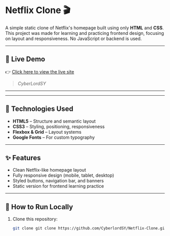 # Netflix Clone 🎬

A simple static clone of Netflix's homepage built using only **HTML** and **CSS**. This project was made for learning and practicing frontend design, focusing on layout and responsiveness. No JavaScript or backend is used.

---

## 🔗 Live Demo

👉 [Click here to view the live site](https://cyberlordsy.github.io/Netflix-Clone/)

> *CyberLordSY*

---

---

## 🧰 Technologies Used

- **HTML5** – Structure and semantic layout
- **CSS3** – Styling, positioning, responsiveness
- **Flexbox & Grid** – Layout systems
- **Google Fonts** – For custom typography

---

## ✨ Features

- Clean Netflix-like homepage layout
- Fully responsive design (mobile, tablet, desktop)
- Styled buttons, navigation bar, and banners
- Static version for frontend learning practice

---


## 🚀 How to Run Locally

1. Clone this repository:
   ```bash
   git clone git clone https://github.com/CyberlordSY/Netflix-Clone.git
